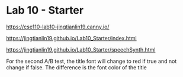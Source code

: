 # Lab 10 - Starter
https://cse110-lab10-jingtianlin19.canny.io/

https://jingtianlin19.github.io/Lab10_Starter/index.html

https://jingtianlin19.github.io/Lab10_Starter/speechSynth.html

For the second A/B test, the title font will change to red if true and not change if false. The difference is the font color of the title
